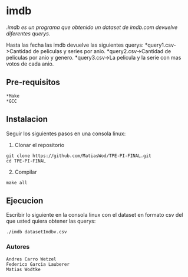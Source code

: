 
# imdb

_.imdb es un programa que obtenido un dataset de imdb.com devuelve diferentes querys._

Hasta las fecha las imdb devuelve las siguientes querys:
    *query1.csv->Cantidad de peliculas y series por anio.
    *query2.csv->Cantidad de peliculas por anio y genero.
    *query3.csv->La pelicula y la serie con mas votos de cada anio.


## Pre-requisitos
    *Make
    *GCC

## Instalacion
Seguir los siguientes pasos en una consola linux: 
1. Clonar el repositorio

```
git clone https://github.com/MatiasWod/TPE-PI-FINAL.git
cd TPE-PI-FINAL
```

2. Compilar

```
make all
```
## Ejecucion
Escribir lo siguiente en la consola linux con el dataset en formato csv del que usted quiera obtener las querys:
```
./imdb datasetImdbv.csv
```
### Autores
    Andres Carro Wetzel
    Federico Garcia Lauberer
    Matias Wodtke